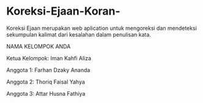 # Koreksi-Ejaan-Koran-
Koreksi Ejaan merupakan web aplication untuk mengoreksi dan mendeteksi sekumpulan kalimat dari kesalahan dalam penulisan kata.

NAMA KELOMPOK ANDA 

Ketua Kelompok: Iman Kahfi Aliza

Anggota 1: Farhan Dzaky Ananda

Anggota 2: Thoriq Faisal Yahya

Anggota 3: Attar Husna Fathiya
